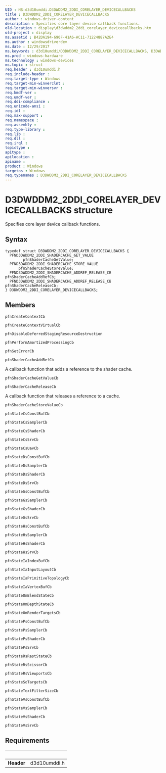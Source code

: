 ```yaml
---
UID : NS:d3d10umddi.D3DWDDM2_2DDI_CORELAYER_DEVICECALLBACKS
title : D3DWDDM2_2DDI_CORELAYER_DEVICECALLBACKS
author : windows-driver-content
description : Specifies core layer device callback functions.
old-location : display\d3dwddm2_2ddi_corelayer_devicecallbacks.htm
old-project : display
ms.assetid : B42DA194-690F-41A6-AC11-71224887A2E4
ms.author : windowsdriverdev
ms.date : 12/29/2017
ms.keywords : d3d10umddi/D3DWDDM2_2DDI_CORELAYER_DEVICECALLBACKS, D3DWDDM2_2DDI_CORELAYER_DEVICECALLBACKS structure [Display Devices], D3DWDDM2_2DDI_CORELAYER_DEVICECALLBACKS, display.d3dwddm2_2ddi_corelayer_devicecallbacks
ms.prod : windows-hardware
ms.technology : windows-devices
ms.topic : struct
req.header : d3d10umddi.h
req.include-header : 
req.target-type : Windows
req.target-min-winverclnt : 
req.target-min-winversvr : 
req.kmdf-ver : 
req.umdf-ver : 
req.ddi-compliance : 
req.unicode-ansi : 
req.idl : 
req.max-support : 
req.namespace : 
req.assembly : 
req.type-library : 
req.lib : 
req.dll : 
req.irql : 
topictype : 
apitype : 
apilocation : 
apiname : 
product : Windows
targetos : Windows
req.typenames : D3DWDDM2_2DDI_CORELAYER_DEVICECALLBACKS
---
```


# D3DWDDM2_2DDI_CORELAYER_DEVICECALLBACKS structure
Specifies core layer device callback functions.

## Syntax
````
typedef struct D3DWDDM2_2DDI_CORELAYER_DEVICECALLBACKS {
  PFND3DWDDM2_2DDI_SHADERCACHE_GET_VALUE         pfnShaderCacheGetValue;
  PFND3DWDDM2_2DDI_SHADERCACHE_STORE_VALUE       pfnShaderCacheStoreValue;
  PFND3DWDDM2_2DDI_SHADERCACHE_ADDREF_RELEASE_CB pfnShaderCacheAddRefCb;
  PFND3DWDDM2_2DDI_SHADERCACHE_ADDREF_RELEASE_CB pfnShaderCacheReleaseCb;
} D3DWDDM2_2DDI_CORELAYER_DEVICECALLBACKS;
````

## Members


`pfnCreateContextCb`



`pfnCreateContextVirtualCb`



`pfnDisableDeferredStagingResourceDestruction`



`pfnPerformAmortizedProcessingCb`



`pfnSetErrorCb`



`pfnShaderCacheAddRefCb`

A callback function that adds a reference to the shader cache.

`pfnShaderCacheGetValueCb`



`pfnShaderCacheReleaseCb`

A callback function that releases a reference to a cache.

`pfnShaderCacheStoreValueCb`



`pfnStateCsConstBufCb`



`pfnStateCsSamplerCb`



`pfnStateCsShaderCb`



`pfnStateCsSrvCb`



`pfnStateCsUavCb`



`pfnStateDsConstBufCb`



`pfnStateDsSamplerCb`



`pfnStateDsShaderCb`



`pfnStateDsSrvCb`



`pfnStateGsConstBufCb`



`pfnStateGsSamplerCb`



`pfnStateGsShaderCb`



`pfnStateGsSrvCb`



`pfnStateHsConstBufCb`



`pfnStateHsSamplerCb`



`pfnStateHsShaderCb`



`pfnStateHsSrvCb`



`pfnStateIaIndexBufCb`



`pfnStateIaInputLayoutCb`



`pfnStateIaPrimitiveTopologyCb`



`pfnStateIaVertexBufCb`



`pfnStateOmBlendStateCb`



`pfnStateOmDepthStateCb`



`pfnStateOmRenderTargetsCb`



`pfnStatePsConstBufCb`



`pfnStatePsSamplerCb`



`pfnStatePsShaderCb`



`pfnStatePsSrvCb`



`pfnStateRsRastStateCb`



`pfnStateRsScissorCb`



`pfnStateRsViewportsCb`



`pfnStateSoTargetsCb`



`pfnStateTextFilterSizeCb`



`pfnStateVsConstBufCb`



`pfnStateVsSamplerCb`



`pfnStateVsShaderCb`



`pfnStateVsSrvCb`




## Requirements
| &nbsp; | &nbsp; |
| ---- |:---- |
| **Header** | d3d10umddi.h |